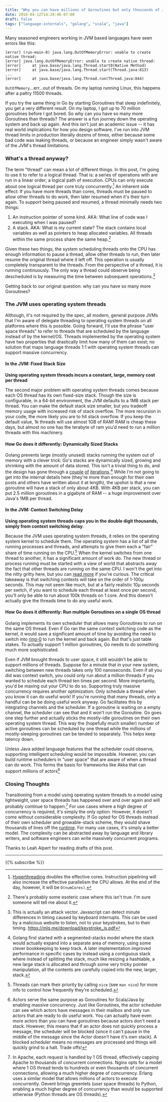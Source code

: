 ```yaml
---
title: "Why you can have millions of Goroutines but only thousands of Java Threads"
date: 2018-04-12T14:28:46-07:00
draft: false
tags: ["language-internals", "golang", "scala", "java"]
---
```

Many seasoned engineers working in JVM based languages have seen errors like this:
```
[error] (run-main-0) java.lang.OutOfMemoryError: unable to create native thread: 
[error] java.lang.OutOfMemoryError: unable to create native thread: 
[error] 	at java.base/java.lang.Thread.start0(Native Method)
[error] 	at java.base/java.lang.Thread.start(Thread.java:813)
...
[error] 	at java.base/java.lang.Thread.run(Thread.java:844)
```
`OutOfMemory`...err...out of threads. On my laptop running Linux, this happens after a paltry 11500 threads. 

If you try the same thing in Go by starting Goroutines that sleep indefinitely, you get a very different result. On my laptop, I got up to 70 million goroutines before I got bored. So why can you have so many more Goroutines than threads? The answer is a fun journey down the operating system and back up again. And this isn't just an academic issue -- it has real world implications for how you design software. I've run into JVM thread limits in production literally dozens of times, either because some bad code was leaking threads, or because an engineer simply wasn't aware of the JVM's thread limitations.

### What's a thread anyway?
The term "thread" can mean a lot of different things. In this post, I'm going to use it to refer to a logical thread. That is: a series of operations with are run in a linear order; a logical path of execution. CPUs can only execute about one logical thread per core truly concurrently.[^1] An inherent side effect: If you have more threads than cores, threads must be paused to allow other threads to do work, then later resumed when it's their turn again. To support being paused and resumed, a thread minimally needs two things:

1. An instruction pointer of some kind. AKA: What line of code was I executing when I was paused?
2. A stack. AKA: What is my current state? The stack contains local variables as well as pointers to heap allocated variables. All threads within the same process share the same heap.[^4]

Given these two things, the system scheduling threads onto the CPU has enough information to pause a thread, allow other threads to run, then later resume the original thread where it left off. This operation is usually completely transparent to the threads. From the perspective of a thread, it is running continuously. The only way a thread could observe being descheduled is by measuring the time between subsequent operations.[^5]

Getting back to our original question: why can you have so many more Goroutines?

### The JVM uses operating system threads
Although, it's not required by the spec, all modern, general purpose JVMs that I'm aware of delegate threading to operating system threads on all platforms where this is possible. Going forward, I'll use the phrase "user space threads" to refer to threads that are scheduled by the language instead of by the kernel/OS. Threads implemented by the operating system have two properties that drastically limit how many of them can exist; no solution that maps language threads 1:1 with operating system threads can support massive concurrency. 

#### In the JVM: Fixed Stack Size

**Using operating system threads incurs a constant, large, memory cost per thread**

The second major problem with operating system threads comes because each OS thread has its own fixed-size stack. Though the size is configurable, in a 64-bit environment, the JVM defaults to a 1MB stack per thread. You can make the default stack size smaller, but you tradeoff memory usage with increased risk of stack overflow. The more recursion in your code, the more likely you are to hit stack overflow. If you keep the default value, 1k threads will use almost 1GB of RAM! RAM is cheap these days, but almost no one has the terabyte of ram you'd need to run a million threads with this machinery.

#### How Go does it differently: Dynamically Sized Stacks
Golang prevents large (mostly unused) stacks running the system out of memory with a clever trick: Go's stacks are dynamically sized, growing and shrinking with the amount of data stored. This isn't a trivial thing to do, and the design has gone through a [couple](https://blog.cloudflare.com/how-stacks-are-handled-in-go/) [of](https://groups.google.com/forum/#!topic/golang-dev/i7vORoJ3XIw) [iterations](https://docs.google.com/document/d/1wAaf1rYoM4S4gtnPh0zOlGzWtrZFQ5suE8qr2sD8uWQ/pub).[^2] While I'm not going to get into the internal details here (they're more than enough for their own posts and others have written about it at length), the upshot is that a new goroutine will have a stack of only about 4KB. With 4KB per stack, you can put 2.5 million goroutines in a gigabyte of RAM -- a huge improvement over Java's 1MB per thread.

#### In the JVM: Context Switching Delay

**Using operating system threads caps you in the double digit thousands, simply from context switching delay**.

Because the JVM uses operating system threads, it relies on the operating system kernel to schedule them. The operating system has a list of all the running processes and threads, and attempts to give them each a "fair" share of time running on the CPU.[^nice] When the kernel switches from one thread to another, it has a significant amount of work do. The new thread or process running must be started with a view of world that abstracts away the fact that other threads are running on the same CPU. I won't the get into the nitty gritty here, but you can [read more](https://en.wikipedia.org/wiki/Context_switch) if you're curious. The critical takeaway is that switching contexts will take on the order of 1-100µ seconds. This may not seem like much, but at a fairly realistic 10µ seconds per switch, if you want to schedule each thread at least once per second, you'll only be able to run about 100k threads on 1 core. And this doesn't actually give the threads time to do any useful work.

#### How Go does it differently: Run multiple Goroutines on a single OS thread
Golang implements its own scheduler that allows many Goroutines to run on the same OS thread. Even if Go ran the same context switching code as the kernel, it would save a significant amount of time by avoiding the need to switch into [ring-0](https://en.wikipedia.org/wiki/Protection_ring) to run the kernel and back again. But that's just table stakes. To actually support 1 million goroutines, Go needs to do something much more sophisticated.

Even if JVM brought threads to user space, it still wouldn't be able to support millions of threads. Suppose for a minute that in your new system, switching between new threads takes only 100 nanoseconds. Even if all you did was context switch, you could only run about a million threads if you wanted to schedule each thread ten times per second. More importantly, you'd be maxing out your CPU to do so. Supporting truly massive concurrency requires another optimization: Only schedule a thread when you know it can do useful work! If you're running that many threads, only a handful can be be doing useful work anyway. Go facilitates this by integrating channels and the scheduler. If a goroutine is waiting on a empty channel, the scheduler can see that and it won't run the Goroutine. Go goes one step further and actually sticks the mostly-idle goroutines on their own operating system thread. This way the (hopefully much smaller) number of active goroutines can be scheduled by one thread while the millions of mostly-sleeping goroutines can be tended to separately. This helps keep latency down.

Unless Java added language features that the scheduler could observe, supporting intelligent scheduling would be impossible. However, you can build runtime schedulers in "user space" that are aware of when a thread can do work. This forms the basis for frameworks like Akka that can support millions of actors[^3] 

### Closing Thoughts
Transitioning from a model using operating system threads to a model using lightweight, user space threads has happened over and over again and will probably continue to happen.[^switch] For use cases where a high degree of concurrency is required, it's simply the only option. However, it doesn't come without considerable complexity. If Go opted for OS threads instead of their own scheduler and growable-stack scheme, they would shave thousands of lines off the [runtime](https://github.com/golang/go/blob/d9b006a7057d4666cb4fa9c421f2360ef3994b0f/src/runtime/proc.go). For many use cases, it's simply a better model. The complexity can be abstracted away by language and library writers, and software engineers can write massively concurrent programs. 


Thanks to Leah Alpert for reading drafts of this post.

***
{{% subscribe %}}

[^1]: [Hyperthreading](https://en.wikipedia.org/wiki/Hyper-threading) doubles the effective cores. Instruction pipelining will also increase the effective parallelism the CPU allows. At the end of the day, however, it will be `O(numCores)`.

[^2]: Golang first started with a segmented-stacks model where the stack would actually expand into a separate area of memory, using some clever bookkeeping to keep track. A later implementation improved performance in specific cases by instead using a contiguous stack where instead of splitting the stack, much like resizing a hashtable, a new large stack is allocated and through some very tricky pointer manipulation, all the contents are carefully copied into the new, larger, stack.

[^3]: Actors serve the same purpose as Goroutines for Scala/Java by enabling massive concurrency. Just like Goroutines, the actor scheduler can see which actors have messages in their mailbox and only run actors that are ready to do useful work. You can actually have even more actors than you can have goroutines because actors don't need a stack. However, this means that if an actor does not quickly process a message, the scheduler will be blocked (since it can't pause in the middle of the message since the Actor doesn't have it's own stack). A blocked scheduler means no messages are processed and things will quickly grind to a halt. Trade offs!

[^4]: There's probably some esoteric case where this isn't true. I'm sure someone will tell me about it.

[^5]: This is actually an attack vector. Javascript can detect minute differences in timing caused by keyboard interrupts. This can be used by a malicious website to listen, not to your keystrokes, but to their timing. https://mlq.me/download/keystroke_js.pdf

[^nice]: Threads can mark their priority by calling `nice` (see `man nice`) for more info to control how frequently they're scheduled.

[^switch]: In Apache, each request is handled by 1 OS thread, effectively capping Apache to thousands of concurrent connections. Nginx opts for a model where 1 OS thread tends to hundreds or even thousands of concurrent connections, allowing a much higher degree of concurrency. Erlang uses a similar model that allows millions of actors to execute concurrently. Gevent brings greenlets (user space threads) to Python, enabling a much higher degree of concurrency than would be supported otherwise (Python threads are OS threads).

